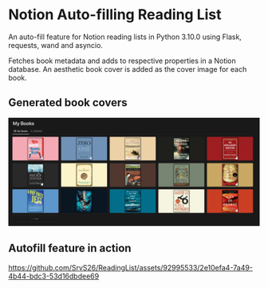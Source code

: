# Notion Auto-filling Reading List

An auto-fill feature for Notion reading lists in Python 3.10.0 using Flask, requests, wand and asyncio.

Fetches book metadata and adds to respective properties in a Notion database. An aesthetic book cover is added as the cover image for each book.



## Generated book covers

![The Bookshelf](bookshelf_image.png)



## Autofill feature in action

https://github.com/SrvS26/ReadingList/assets/92995533/2e10efa4-7a49-4b44-bdc3-53d16dbdee69


